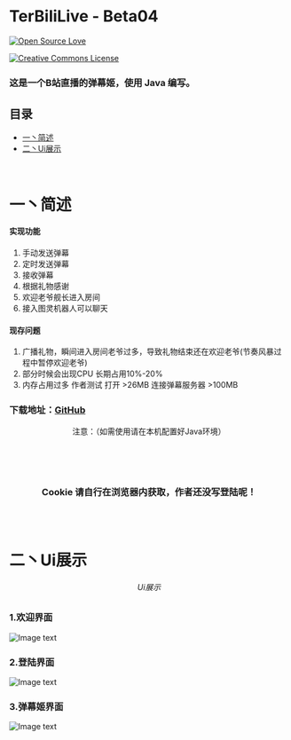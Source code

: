 # TerBiliLive - Beta04

[![Open Source Love](https://badges.frapsoft.com/os/v2/open-source.svg?v=102)]()

<a rel="license" href="http://creativecommons.org/licenses/by/4.0/"><img alt="Creative Commons License" style="border-width:0" src="https://i.creativecommons.org/l/by/4.0/88x31.png" /></a><br />

### 这是一个B站直播的弹幕姬，使用 Java 编写。


## 目录
* [一丶简述](#简述)
* [二丶Ui展示](#效果图)

<br>

# 一丶简述

#### 实现功能
1. 手动发送弹幕
2. 定时发送弹幕
3. 接收弹幕
4. 根据礼物感谢
5. 欢迎老爷舰长进入房间
6. 接入图灵机器人可以聊天

#### 现存问题
1. 广播礼物，瞬间进入房间老爷过多，导致礼物结束还在欢迎老爷(节奏风暴过程中暂停欢迎老爷)
2. 部分时候会出现CPU 长期占用10%-20%
3. 内存占用过多 作者测试 打开 >26MB 连接弹幕服务器 >100MB


### 下载地址：[GitHub](https://raw.githubusercontent.com/mxnter/TerBiliLive/master/out/artifacts/TerBiliLive_jar/TerBiliLive.jar)


<center>注意：（如需使用请在本机配置好Java环境）</center>

<br><br><br>

### <center>Cookie 请自行在浏览器内获取，作者还没写登陆呢！</center>

<br><br>
# 二丶Ui展示
###### <center>Ui展示</center>

### 1.欢迎界面
![Image text](https://raw.githubusercontent.com/mxnter/TerBiliLive/master/MDImg/hi.png)

### 2.登陆界面
![Image text](https://raw.githubusercontent.com/mxnter/TerBiliLive/master/MDImg/dl.png)

### 3.弹幕姬界面
![Image text](https://raw.githubusercontent.com/mxnter/TerBiliLive/master/MDImg/dmj.png)
